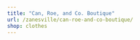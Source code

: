 ```yaml
---
title: "Can, Roe, and Co. Boutique"
url: /zanesville/can-roe-and-co-boutique/
shop: clothes
---
```

